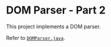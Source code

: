 # DOM Parser - Part 2

This project implements a DOM parser.

Refer to [`DOMParser.java`](DOMParser/src/com/kelvin/DOMParser.java).
